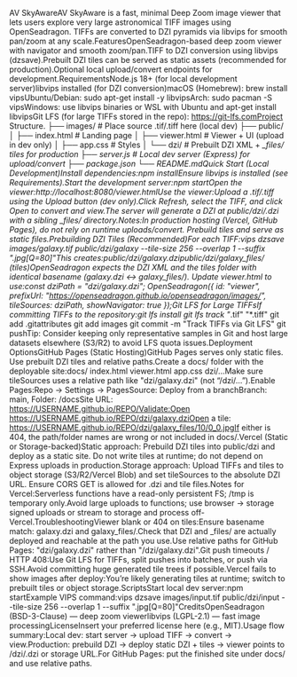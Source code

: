 AV SkyAwareAV SkyAware is a fast, minimal Deep Zoom image viewer that lets users explore very large astronomical TIFF images using OpenSeadragon. TIFFs are converted to DZI pyramids via libvips for smooth pan/zoom at any scale.FeaturesOpenSeadragon-based deep zoom viewer with navigator and smooth zoom/pan.TIFF to DZI conversion using libvips (dzsave).Prebuilt DZI tiles can be served as static assets (recommended for production).Optional local upload/convert endpoints for development.RequirementsNode.js 18+ (for local development server)libvips installed (for DZI conversion)macOS (Homebrew): brew install vipsUbuntu/Debian: sudo apt-get install -y libvipsArch: sudo pacman -S vipsWindows: use libvips binaries or WSL with Ubuntu and apt-get install libvipsGit LFS (for large TIFFs stored in the repo): https://git-lfs.comProject Structure.
├── images/                # Place source .tif/.tiff here (local dev)
├── public/
│   ├── index.html         # Landing page
│   ├── viewer.html        # Viewer + UI (upload in dev only)
│   ├── app.css            # Styles
│   └── dzi/               # Prebuilt DZI XML + *_files/ tiles for production
├── server.js              # Local dev server (Express) for upload/convert
├── package.json
└── README.mdQuick Start (Local Development)Install dependencies:npm installEnsure libvips is installed (see Requirements).Start the development server:npm startOpen the viewer:http://localhost:8080/viewer.htmlUse the viewer:Upload a .tif/.tiff using the Upload button (dev only).Click Refresh, select the TIFF, and click Open to convert and view.The server will generate a DZI at public/dzi/.dzi with a sibling _files/ directory.Notes:In production hosting (Vercel, GitHub Pages), do not rely on runtime uploads/convert. Prebuild tiles and serve as static files.Prebuilding DZI Tiles (Recommended)For each TIFF:vips dzsave images/galaxy.tif public/dzi/galaxy --tile-size 256 --overlap 1 --suffix ".jpg[Q=80]"This creates:public/dzi/galaxy.dzipublic/dzi/galaxy_files/ (tiles)OpenSeadragon expects the DZI XML and the tiles folder with identical basename (galaxy.dzi ↔ galaxy_files/). Update viewer.html to use:const dziPath = "dzi/galaxy.dzi";
OpenSeadragon({
  id: "viewer",
  prefixUrl: "https://openseadragon.github.io/openseadragon/images/",
  tileSources: dziPath,
  showNavigator: true
});Git LFS for Large TIFFsIf committing TIFFs to the repository:git lfs install
git lfs track "*.tif" "*.tiff"
git add .gitattributes
git add images
git commit -m "Track TIFFs via Git LFS"
git pushTip: Consider keeping only representative samples in Git and host large datasets elsewhere (S3/R2) to avoid LFS quota issues.Deployment OptionsGitHub Pages (Static Hosting)GitHub Pages serves only static files. Use prebuilt DZI tiles and relative paths.Create a docs/ folder with the deployable site:docs/
  index.html
  viewer.html
  app.css
  dzi/...Make sure tileSources uses a relative path like "dzi/galaxy.dzi" (not “/dzi/…”).Enable Pages:Repo → Settings → PagesSource: Deploy from a branchBranch: main, Folder: /docsSite URL: https://USERNAME.github.io/REPO/Validate:Open https://USERNAME.github.io/REPO/dzi/galaxy.dziOpen a tile: https://USERNAME.github.io/REPO/dzi/galaxy_files/10/0_0.jpgIf either is 404, the path/folder names are wrong or not included in docs/.Vercel (Static or Storage-backed)Static approach: Prebuild DZI tiles into public/dzi and deploy as a static site. Do not write tiles at runtime; do not depend on Express uploads in production.Storage approach: Upload TIFFs and tiles to object storage (S3/R2/Vercel Blob) and set tileSources to the absolute DZI URL. Ensure CORS GET is allowed for .dzi and tile files.Notes for Vercel:Serverless functions have a read-only persistent FS; /tmp is temporary only.Avoid large uploads to functions; use browser → storage signed uploads or stream to storage and process off-Vercel.TroubleshootingViewer blank or 404 on tiles:Ensure basename match: galaxy.dzi and galaxy_files/.Check that DZI and _files/ are actually deployed and reachable at the path you use.Use relative paths for GitHub Pages: "dzi/galaxy.dzi" rather than "/dzi/galaxy.dzi".Git push timeouts / HTTP 408:Use Git LFS for TIFFs, split pushes into batches, or push via SSH.Avoid committing huge generated tile trees if possible.Vercel fails to show images after deploy:You’re likely generating tiles at runtime; switch to prebuilt tiles or object storage.ScriptsStart local dev server:npm startExample VIPS command:vips dzsave images/input.tif public/dzi/input --tile-size 256 --overlap 1 --suffix ".jpg[Q=80]"CreditsOpenSeadragon (BSD-3-Clause) — deep zoom viewerlibvips (LGPL-2.1) — fast image processingLicenseInsert your preferred license here (e.g., MIT).Usage flow summary:Local dev: start server → upload TIFF → convert → view.Production: prebuild DZI → deploy static DZI + tiles → viewer points to /dzi/.dzi or storage URL.For GitHub Pages: put the finished site under docs/ and use relative paths.
